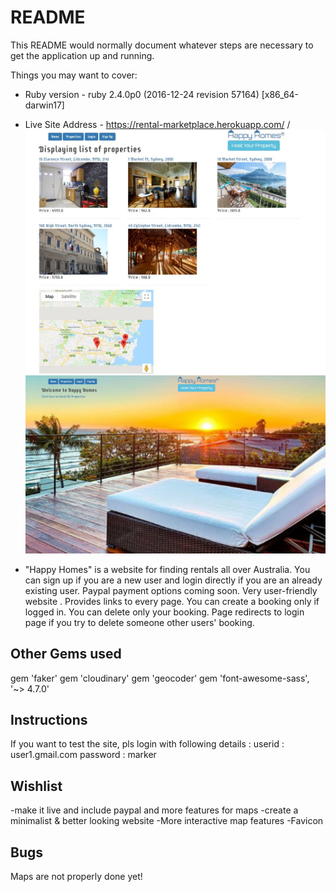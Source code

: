 # README

This README would normally document whatever steps are necessary to get the
application up and running.

Things you may want to cover:

* Ruby version - ruby 2.4.0p0 (2016-12-24 revision 57164) [x86_64-darwin17]

* Live Site Address -  https://rental-marketplace.herokuapp.com/ /
![sample-pic_1](/hh.JPG?v=4&s=50)
![sample_pic_2](/hh2.JPG?v=4&s=50)

* "Happy Homes" is a website for finding rentals all over Australia. You can sign up if you are a new user and login directly if you are an already existing user. Paypal payment options coming soon.
Very user-friendly website .
Provides links to every page.
You can create a booking only if logged in.
You can delete only your booking.
Page redirects to login page if you try to delete someone other users' booking.


Other Gems used
-----------------
gem 'faker'
gem 'cloudinary'
gem 'geocoder'
gem 'font-awesome-sass', '~> 4.7.0'

Instructions
----------------
If you want to test the site, pls login with following details :
userid   : user1.gmail.com
password : marker

Wishlist
----------------
-make it live and include paypal and more features for maps
-create a minimalist & better looking website
-More interactive map features
-Favicon

Bugs
----------------
Maps are not properly done yet!
